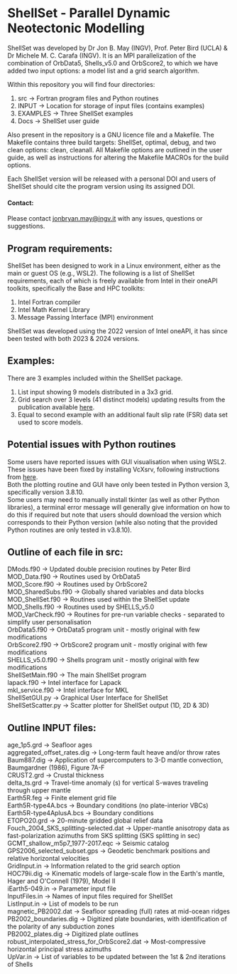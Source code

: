 # ShellSet - Parallel Dynamic Neotectonic Modelling

ShellSet was developed by Dr Jon B. May (INGV), Prof. Peter Bird (UCLA) & Dr Michele M. C. Carafa (INGV). It is an MPI parallelization of the combination of OrbData5, Shells_v5.0 and OrbScore2, to which we have added two input options: a model list and a grid search algorithm.

Within this repository you will find four directories:
1. src -> Fortran program files and Python routines
2. INPUT -> Location for storage of input files (contains examples)
3. EXAMPLES -> Three ShellSet examples
4. Docs -> ShellSet user guide

Also present in the repository is a GNU licence file and a Makefile. The Makefile contains three build targets: ShellSet, optimal, debug, and two clean options: clean, cleanall. All Makefile options are outlined in the user guide, as well as instructions for altering the Makefile MACROs for the build options.

Each ShellSet version will be released with a personal DOI and users of ShellSet should cite the program version using its assigned DOI.

#### Contact:
Please contact jonbryan.may@ingv.it with any issues, questions or suggestions.


## Program requirements:
ShellSet has been designed to work in a Linux environment, either as the main or guest OS (e.g., WSL2). The following is a list of ShellSet requirements, each of which is freely available from Intel in their oneAPI toolkits, specifically the Base and HPC toolkits:
1. Intel Fortran compiler
2. Intel Math Kernel Library
3. Message Passing Interface (MPI) environment  
  
ShellSet was developed using the 2022 version of Intel oneAPI, it has since been tested with both 2023 & 2024 versions.  


## Examples:
There are 3 examples included within the ShellSet package.
1. List input showing 9 models distributed in a 3x3 grid.
2. Grid search over 3 levels (41 distinct models) updating results from the publication available [here](https://agupubs.onlinelibrary.wiley.com/doi/10.1029/2007JB005460).
3. Equal to second example with an additional fault slip rate (FSR) data set used to score models.


## Potential issues with Python routines
Some users have reported issues with GUI visualisation when using WSL2. These issues have been fixed by installing VcXsrv, following instructions from [here](https://techcommunity.microsoft.com/t5/modern-work-app-consult-blog/running-wsl-gui-apps-on-windows-10/ba-p/1493242).  
Both the plotting routine and GUI have only been tested in Python version 3, specifically version 3.8.10.  
Some users may need to manually install tkinter (as well as other Python libraries), a terminal error message will generally give information on how to do this if required but note that users should download the version which corresponds to their Python version (while also noting that the provided Python routines are only tested in v3.8.10).


## Outline of each file in src:
DMods.f90 -> Updated double precision routines by Peter Bird  
MOD_Data.f90 -> Routines used by OrbData5  
MOD_Score.f90 -> Routines used by OrbScore2  
MOD_SharedSubs.f90 -> Globally shared variables and data blocks  
MOD_ShellSet.f90 -> Routines used within the ShellSet update  
MOD_Shells.f90 -> Routines used by SHELLS_v5.0  
MOD_VarCheck.f90 -> Routines for pre-run variable checks - separated to simplify user personalisation  
OrbData5.f90 -> OrbData5 program unit - mostly original with few modifications  
OrbScore2.f90 -> OrbScore2 program unit - mostly original with few modifications  
SHELLS_v5.0.f90 -> Shells program unit - mostly original with few modifications  
ShellSetMain.f90 -> The main ShellSet program  
lapack.f90 -> Intel interface for Lapack  
mkl_service.f90 -> Intel interface for MKL  
ShellSetGUI.py -> Graphical User Interface for ShellSet  
ShellSetScatter.py -> Scatter plotter for ShellSet output (1D, 2D & 3D)  


## Outline INPUT files:
age_1p5.grd -> Seafloor ages  
aggregated_offset_rates.dig -> Long-term fault heave and/or throw rates  
Baum887.dig -> Application of supercomputers to 3-D mantle convection, Baumgardner (1986), Figure 7A-F  
CRUST2.grd -> Crustal thickness  
delta_ts.grd -> Travel-time anomaly (s) for vertical S-waves traveling through upper mantle  
Earth5R.feg -> Finite element grid file  
Earth5R-type4A.bcs -> Boundary conditions (no plate-interior VBCs)  
Earth5R-type4AplusA.bcs -> Boundary conditions  
ETOPO20.grd -> 20-minute gridded global relief data  
Fouch_2004_SKS_splitting-selected.dat -> Upper-mantle anisotropy data as fast-polarization azimuths from SKS splitting (SKS splitting in sec)  
GCMT_shallow_m5p7_1977-2017.eqc -> Seismic catalog  
GPS2006_selected_subset.gps -> Geodetic benchmark positions and relative horizontal velocities  
GridInput.in -> Information related to the grid search option  
HOC79ii.dig -> Kinematic models of large-scale flow in the Earth's mantle, Hager and O'Connell (1979), Model II  
iEarth5-049.in -> Parameter input file  
InputFiles.in -> Names of input files required for ShellSet  
ListInput.in -> List of models to be run  
magnetic_PB2002.dat -> Seafloor spreading (full) rates at mid-ocean ridges  
PB2002_boundaries.dig -> Digitized plate boundaries, with identification of the polarity of any subduction zones  
PB2002_plates.dig -> Digitized plate outlines  
robust_interpolated_stress_for_OrbScore2.dat -> Most-compressive horizontal principal stress azimuths  
UpVar.in -> List of variables to be updated between the 1st & 2nd iterations of Shells  
